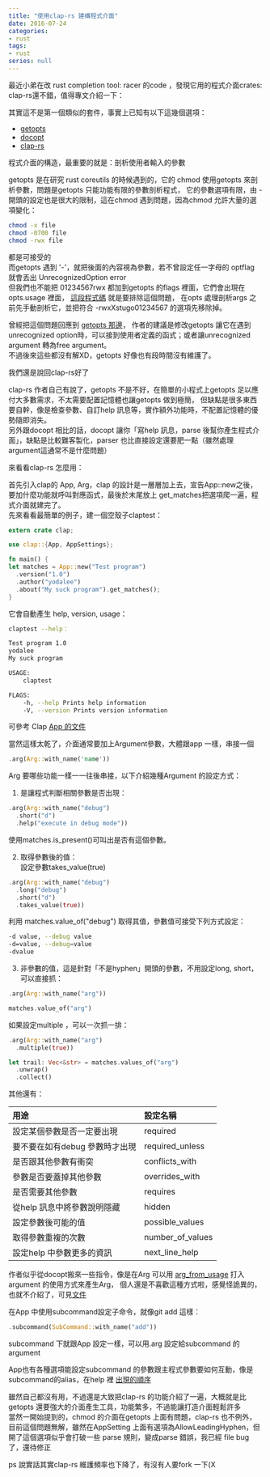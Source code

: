 ```yaml
---
title: "使用clap-rs 建構程式介面"
date: 2016-07-24
categories:
- rust
tags:
- rust
series: null
---
```


最近小弟在改 rust completion tool: racer 的code ，發現它用的程式介面crates: clap-rs還不錯，值得專文介紹一下：  

其實這不是第一個類似的套件，事實上已知有以下這幾個選項：  
* [getopts](https://github.com/rust-lang-nursery/getopts)  
* [docopt](https://github.com/docopt/docopt.rs)  
* [clap-rs](https://github.com/kbknapp/clap-rs)  
<!--more-->

程式介面的構造，最重要的就是：剖析使用者輸入的參數  

getopts 是在研究 rust coreutils 的時候遇到的，它的 chmod 使用getopts 來剖析參數，問題是getopts 只能功能有限的參數剖析程式，
它的參數選項有限，由 - 開頭的設定也是很大的限制，這在chmod 遇到問題，因為chmod 允許大量的選項變化：  

```bash
chmod -x file
chmod -0700 file
chmod -rwx file
```
都是可接受的  
而getopts 遇到 '-'，就把後面的內容視為參數，若不曾設定任一字母的 optflag 就會丟出 UnrecognizedOption error  
但我們也不能把 01234567rwx 都加到getopts 的flags 裡面，它們會出現在opts.usage 裡面，
[這段程式碼](https://github.com/uutils/coreutils/blob/master/src/uu/chmod/src/chmod.rs#L118-L134) 就是要排除這個問題，
在opts 處理剖析args 之前先手動剖析它，並把符合 -rwxXstugo01234567 的選項先移除掉。  

曾經把這個問題回應到 [getopts 那邊](https://github.com/rust-lang-nursery/getopts/issues/43)，
作者的建議是修改getopts 讓它在遇到 unrecognized option時，可以接到使用者定義的函式；或者讓unrecognized argument 轉為free argument。  
不過後來這些都沒有解XD，getopts 好像也有段時間沒有維護了。  

我們還是說回clap-rs好了  

clap-rs 作者自己有說了，getopts 不是不好，在簡單的小程式上getopts 足以應付大多數需求，不太需要配置記憶體也讓getopts 做到極簡，
但缺點是很多東西要自幹，像是檢查參數、自訂help 訊息等，實作額外功能時，不配置記憶體的優勢隨即消失。  
另外跟docopt 相比的話，docopt 讓你「寫help 訊息，parse 後幫你產生程式介面」，缺點是比較難客製化，parser 也比直接設定還要肥一點（雖然處理argument這通常不是什麼問題）  

來看看clap-rs 怎麼用：  

首先引入clap的 App, Arg，clap 的設計是一層層加上去，宣告App::new之後，要加什麼功能就呼叫對應函式，最後於末尾放上 get\_matches把選項爬一遍，程式介面就建完了。  
先來看看最簡單的例子，建一個空殼子claptest：  
```rust
extern crate clap;

use clap::{App, AppSettings};

fn main() {
let matches = App::new("Test program")
  .version("1.0")
  .author("yodalee")
  .about("My suck program").get_matches();
}
```
它會自動產生 help, version, usage：   
```bash
claptest --help：

Test program 1.0
yodalee
My suck program

USAGE:
    claptest

FLAGS:
    -h, --help Prints help information
    -V, --version Prints version information
```

可參考 Clap [App 的文件](http://kbknapp.github.io/clap-rs/clap/struct.App.html)

當然這樣太乾了，介面通常要加上Argument參數，大體跟app 一樣，串接一個  
```rust
.arg(Arg::with_name('name'))
```
Arg 要哪些功能一樣一一往後串接，以下介紹幾種Argument 的設定方式：  

1. 是讓程式判斷相關參數是否出現：  
```rust
.arg(Arg::with_name("debug")
  .short("d")
  .help("execute in debug mode"))
```
使用matches.is\_present()可叫出是否有這個參數。  

2. 取得參數後的值：  
設定參數takes\_value(true)  
```rust
.arg(Arg::with_name("debug")
  .long("debug")
  .short("d")
  .takes_value(true))
```
利用 matches.value\_of("debug") 取得其值，參數值可接受下列方式設定：  
```bash
-d value, --debug value
-d=value, --debug=value
-dvalue
```

3. 非參數的值，這是針對「不是hyphen」開頭的參數，不用設定long, short，可以直接抓：  
```rust
.arg(Arg::with_name("arg"))

matches.value_of("arg")
```
如果設定multiple ，可以一次抓一排：  
```rust
.arg(Arg::with_name("arg")
  .multiple(true))

let trail: Vec<&str> = matches.values_of("arg")
  .unwrap()
  .collect()
```
其他還有：  

| 用途 | 設定名稱 |
|:-|:-|
| 設定某個參數是否一定要出現 | required |
| 要不要在如有debug 參數時才出現 | required_unless |
| 是否跟其他參數有衝突 | conflicts_with |
| 參數是否要蓋掉其他參數 | overrides_with |
| 是否需要其他參數 | requires |
| 從help 訊息中將參數說明隱藏 | hidden |
| 設定參數後可能的值 | possible_values |
| 取得參數重複的次數 | number_of_values |
| 設定help 中參數更多的資訊 |  next_line_help |

作者似乎從docopt搬來一些指令，像是在Arg 可以用 [arg\_from\_usage](http://kbknapp.github.io/clap-rs/clap/struct.App.html#method.arg_from_usage) 打入argument 的使用方式來產生Arg，
個人還是不喜歡這種方式啦，感覺怪詭異的，也就不介紹了，可見[文件](http://kbknapp.github.io/clap-rs/clap/struct.Arg.html)  

在App 中使用subcommand設定子命令，就像git add 這樣： 
```rust
.subcommand(SubCommand::with_name("add"))
```
subcommand 下就跟App 設定一樣，可以用.arg 設定給subcommand 的argument  

App也有各種選項能設定subcommand 的參數跟主程式參數要如何互動，像是subcommand的alias，在help 裡
[出現的順序](http://kbknapp.github.io/clap-rs/clap/struct.Arg.html)  

雖然自己都沒有用，不過還是大致把clap-rs 的功能介紹了一遍，大概就是比getopts 還要強大的介面產生工具，功能繁多，不過能讓打造介面輕鬆許多  
當然一開始提到的，chmod 的介面在getopts 上面有問題，clap-rs 也不例外，目前這個問題無解，雖然在AppSetting 上面有選項為AllowLeadingHyphen，但開了這個選項似乎會打破一些 parse 規則，變成parse 錯誤，我已經 file bug 了，還待修正  

ps 說實話其實clap-rs 維護頻率也下降了，有沒有人要fork 一下(X